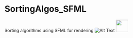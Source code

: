 # SortingAlgos_SFML
Sorting algorithms using SFML for rendering
![Alt Text](https://gyazo.com/fca2cc80d4184791065117d4e92e6623)
<img src="https://gyazo.com/fca2cc80d4184791065117d4e92e6623" width="40" height="40" />
